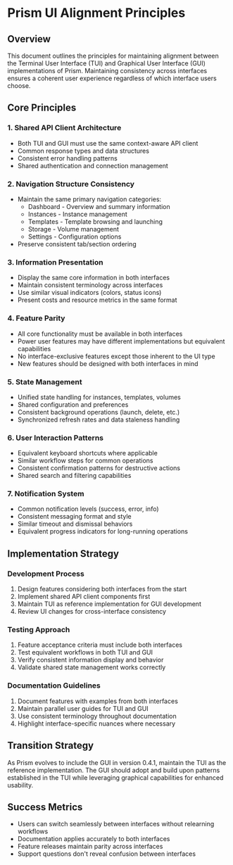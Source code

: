 # Prism UI Alignment Principles

## Overview

This document outlines the principles for maintaining alignment between the Terminal User Interface (TUI) and Graphical User Interface (GUI) implementations of Prism. Maintaining consistency across interfaces ensures a coherent user experience regardless of which interface users choose.

## Core Principles

### 1. Shared API Client Architecture

- Both TUI and GUI must use the same context-aware API client
- Common response types and data structures
- Consistent error handling patterns
- Shared authentication and connection management

### 2. Navigation Structure Consistency

- Maintain the same primary navigation categories:
  - Dashboard - Overview and summary information
  - Instances - Instance management
  - Templates - Template browsing and launching
  - Storage - Volume management
  - Settings - Configuration options
- Preserve consistent tab/section ordering

### 3. Information Presentation

- Display the same core information in both interfaces
- Maintain consistent terminology across interfaces
- Use similar visual indicators (colors, status icons)
- Present costs and resource metrics in the same format

### 4. Feature Parity

- All core functionality must be available in both interfaces
- Power user features may have different implementations but equivalent capabilities
- No interface-exclusive features except those inherent to the UI type
- New features should be designed with both interfaces in mind

### 5. State Management

- Unified state handling for instances, templates, volumes
- Shared configuration and preferences
- Consistent background operations (launch, delete, etc.)
- Synchronized refresh rates and data staleness handling

### 6. User Interaction Patterns

- Equivalent keyboard shortcuts where applicable
- Similar workflow steps for common operations
- Consistent confirmation patterns for destructive actions
- Shared search and filtering capabilities

### 7. Notification System

- Common notification levels (success, error, info)
- Consistent messaging format and style
- Similar timeout and dismissal behaviors
- Equivalent progress indicators for long-running operations

## Implementation Strategy

### Development Process

1. Design features considering both interfaces from the start
2. Implement shared API client components first
3. Maintain TUI as reference implementation for GUI development
4. Review UI changes for cross-interface consistency

### Testing Approach

1. Feature acceptance criteria must include both interfaces
2. Test equivalent workflows in both TUI and GUI
3. Verify consistent information display and behavior
4. Validate shared state management works correctly

### Documentation Guidelines

1. Document features with examples from both interfaces
2. Maintain parallel user guides for TUI and GUI
3. Use consistent terminology throughout documentation
4. Highlight interface-specific nuances where necessary

## Transition Strategy

As Prism evolves to include the GUI in version 0.4.1, maintain the TUI as the reference implementation. The GUI should adopt and build upon patterns established in the TUI while leveraging graphical capabilities for enhanced usability.

## Success Metrics

- Users can switch seamlessly between interfaces without relearning workflows
- Documentation applies accurately to both interfaces
- Feature releases maintain parity across interfaces
- Support questions don't reveal confusion between interfaces